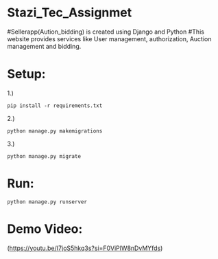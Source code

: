 # Stazi_Tec_Assignmet

#Sellerapp(Aution_bidding) is created using Django and Python 
#This website provides services like User management, authorization, Auction management and bidding.

# Setup:
1.)
```shell
pip install -r requirements.txt
```
2.) 
```shell
python manage.py makemigrations
```
3.) 
```shell
python manage.py migrate
```
# Run:
```shell
python manage.py runserver
```

# Demo Video:
(https://youtu.be/I7joS5hkq3s?si=F0ViPlW8nDvMYfds)
